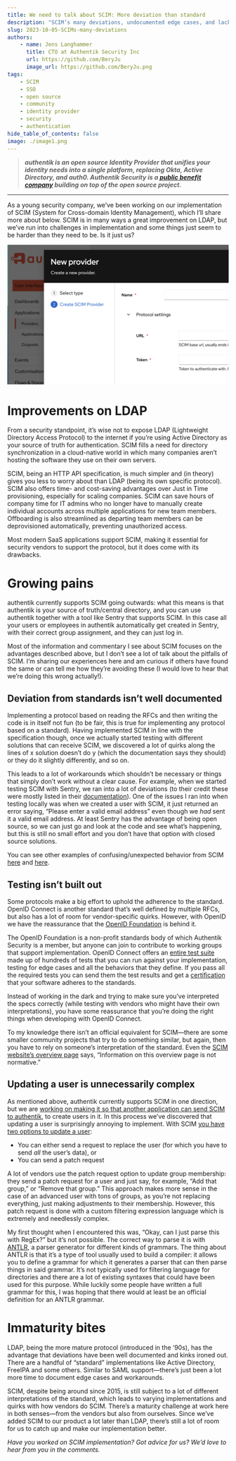 ```yaml
---
title: We need to talk about SCIM: More deviation than standard
description: "SCIM’s many deviations, undocumented edge cases, and lack of official test coverage make it an especially complex protocol to implement."
slug: 2023-10-05-SCIMs-many-deviations
authors:
    - name: Jens Langhammer
      title: CTO at Authentik Security Inc
      url: https://github.com/BeryJu
      image_url: https://github.com/BeryJu.png
tags:
    - SCIM
    - SSO
    - open source
    - community
    - identity provider
    - security
    - authentication
hide_table_of_contents: false
image: ./image1.png
---
```


> **_authentik is an open source Identity Provider that unifies your identity needs into a single platform, replacing Okta, Active Directory, and auth0. Authentik Security is a [public benefit company](https://github.com/OpenCoreVentures/ocv-public-benefit-company/blob/main/ocv-public-benefit-company-charter.md) building on top of the open source project._**

---

As a young security company, we’ve been working on our implementation of SCIM (System for Cross-domain Identity Management), which I’ll share more about below. SCIM is in many ways a great improvement on LDAP, but we’ve run into challenges in implementation and some things just seem to be harder than they need to be. Is it just us?

!["authentik admin interface"](./image1.png)

<!--truncate-->

# Improvements on LDAP

From a security standpoint, it’s wise not to expose LDAP (Lightweight Directory Access Protocol) to the internet if you’re using Active Directory as your source of truth for authentication. SCIM fills a need for directory synchronization in a cloud-native world in which many companies aren’t hosting the software they use on their own servers.

SCIM, being an HTTP API specification, is much simpler and (in theory) gives you less to worry about than LDAP (being its own specific protocol). SCIM also offers time- and cost-saving advantages over Just in Time provisioning, especially for scaling companies. SCIM can save hours of company time for IT admins who no longer have to manually create individual accounts across multiple applications for new team members. Offboarding is also streamlined as departing team members can be deprovisioned automatically, preventing unauthorized access.

Most modern SaaS applications support SCIM, making it essential for security vendors to support the protocol, but it does come with its drawbacks.

# Growing pains

authentik currently supports SCIM going outwards: what this means is that authentik is your source of truth/central directory, and you can use authentik together with a tool like Sentry that supports SCIM. In this case all your users or employees in authentik automatically get created in Sentry, with their correct group assignment, and they can just log in.

Most of the information and commentary I see about SCIM focuses on the advantages described above, but I don’t see a lot of talk about the pitfalls of SCIM. I’m sharing our experiences here and am curious if others have found the same or can tell me how they’re avoiding these (I would love to hear that we’re doing this wrong actually!).

## Deviation from standards isn’t well documented

Implementing a protocol based on reading the RFCs and then writing the code is in itself not fun (to be fair, this is true for implementing any protocol based on a standard). Having implemented SCIM in line with the specification though, once we actually started testing with different solutions that can receive SCIM, we discovered a lot of quirks along the lines of x solution doesn’t do y (which the documentation says they should) or they do it slightly differently, and so on.

This leads to a lot of workarounds which shouldn’t be necessary or things that simply don’t work without a clear cause. For example, when we started testing SCIM with Sentry, we ran into a lot of deviations (to their credit these were mostly listed in their [documentation](https://docs.sentry.io/product/accounts/sso/#scim-provisioning)). One of the issues I ran into when testing locally was when we created a user with SCIM, it just returned an error saying, “Please enter a valid email address” even though we *had* sent it a valid email address. At least Sentry has the advantage of being open source, so we can just go and look at the code and see what’s happening, but this is still no small effort and you don’t have that option with closed source solutions.

You can see other examples of confusing/unexpected behavior from SCIM [here](https://github.com/goauthentik/authentik/issues/5396) and [here](https://github.com/goauthentik/authentik/issues/6695).

## Testing isn’t built out

Some protocols make a big effort to uphold the adherence to the standard. OpenID Connect is another standard that’s well defined by multiple RFCs, but also has a lot of room for vendor-specific quirks. However, with OpenID we have the reassurance that the [OpenID Foundation](https://openid.net/foundation/) is behind it.

The OpenID Foundation is a non-profit standards body of which Authentik Security is a member, but anyone can join to contribute to working groups that support implementation. OpenID Connect offers an [entire test suite](https://openid.net/certification/about-conformance-suite/) made up of hundreds of tests that you can run against your implementation, testing for edge cases and all the behaviors that they define. If you pass all the required tests you can send them the test results and get a [certification](https://openid.net/certification/) that your software adheres to the standards.

Instead of working in the dark and trying to make sure you’ve interpreted the specs correctly (while testing with vendors who might have their own interpretations), you have some reassurance that you’re doing the right things when developing with OpenID Connect.

To my knowledge there isn’t an official equivalent for SCIM—there are some smaller community projects that try to do something similar, but again, then you have to rely on someone’s interpretation of the standard. Even the [SCIM website’s overview page](https://scim.cloud/) says, “Information on this overview page is not normative.”

## Updating a user is unnecessarily complex

As mentioned above, authentik currently supports SCIM in one direction, but we are [working on making it so that another application can send SCIM to authentik](https://github.com/goauthentik/authentik/pull/3051), to create users in it. In this process we’ve discovered that updating a user is surprisingly annoying to implement. With SCIM [you have two options to update a user](https://datatracker.ietf.org/doc/html/rfc7644#autoid-22):

- You can either send a request to replace the user (for which you have to send *all* the user’s data), or
- You can send a patch request

A lot of vendors use the patch request option to update group membership: they send a patch request for a user and just say, for example, “Add that group,” or “Remove that group.” This approach makes more sense in the case of an advanced user with tons of groups, as you’re not replacing everything, just making adjustments to their membership. However, this patch request is done with a custom filtering expression language which is extremely and needlessly complex.

My first thought when I encountered this was, “Okay, can I just parse this with RegEx?” but it’s not possible. The correct way to parse it is with [ANTLR](https://www.antlr.org/), a parser generator for different kinds of grammars. The thing about ANTLR is that it’s a type of tool usually used to build a compiler: it allows you to define a grammar for which it generates a parser that can then parse things in said grammar. It’s not typically used for filtering language for directories and there are a lot of existing syntaxes that could have been used for this purpose. While luckily some people have written a full grammar for this, I was hoping that there would at least be an official definition for an ANTLR grammar.

# Immaturity bites

LDAP, being the more mature protocol (introduced in the ‘90s), has the advantage that deviations have been well documented and kinks ironed out. There are a handful of “standard” implementations like Active Directory, FreeIPA and some others. Similar to SAML support—there’s just been a lot more time to document edge cases and workarounds.

SCIM, despite being around since 2015, is still subject to a lot of different interpretations of the standard, which leads to varying implementations and quirks with how vendors do SCIM. There’s a maturity challenge at work here in both senses—from the vendors but also from ourselves. Since we’ve added SCIM to our product a lot later than LDAP, there’s still a lot of room for us to catch up and make our implementation better.

*Have you worked on SCIM implementation? Got advice for us? We’d love to hear from you in the comments.*
